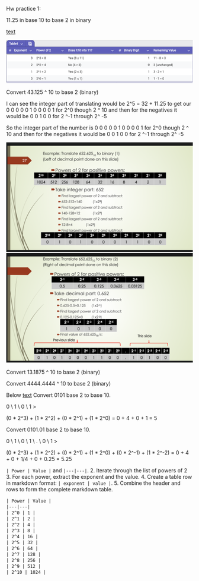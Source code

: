 Hw practice 1: 

11.25 in base 10 to base 2 in binary

[text](<../../review_docs/Below is a step‐by‐step walkthrough of h.ini>)

<!-- [MermaidChart: c61e8022-b411-4a35-aa18-e706e1c013db] -->

<!-- [MermaidChart: 555e99db-f4a9-40a7-903b-bbbd29cd3f0d] -->


![alt text](<Screenshot 2025-01-26 at 07.22.03.png>)


Convert 43.125 ^ 10 to base 2 (binary)

I can see the integer part of translating would be 2^5 = 32 + 11.25 to get our 0 0 0 0 0 1 0 0 0 0 1 for 2^0 though 2 ^ 10 and then for the negatives it would be 0 0 1 0 0 for 2 ^-1 through 2^ -5

So the integer part of the number is 0 0 0 0 0 1 0 0 0 0 1 for 2^0 though 2 ^ 10 and then for the negatives it would be 0 0 1 0 0 for 2 ^-1 through 2^ -5


![alt text](<Screenshot 2025-01-26 at 06.45.27.png>)
![alt text](<Screenshot 2025-01-26 at 06.45.10.png>)


Convert 13.1875 ^ 10 to base 2 (binary)



Convert 4444.4444 ^ 10 to base 2 (binary)

Below [text](../lecture_1/lecture_1_problem_1.md)
Convert 0101 base 2 to base 10. 

0 \ 1 \ 0 \ 1 >

(0 * 2^3) + (1 * 2^2) + (0 * 2^1) + (1 * 2^0) = 0 + 4 + 0 + 1 = 5


Convert 0101.01 base 2 to base 10.

0 \ 1 \ 0 \ 1 \ . \ 0 \ 1 >

(0 * 2^3) + (1 * 2^2) + (0 * 2^1) + (1 * 2^0) + (0 * 2^-1) + (1 * 2^-2) = 0 + 4 + 0 + 1/4 + 0 + 0.25 = 5.25



`| Power | Value |` and `|---|---|`.
2. Iterate through the list of powers of 2
3. For each power, extract the exponent and the value.
4. Create a table row in markdown format: `| exponent | value |`.
5. Combine the header and rows to form the complete markdown table.
``` 
| Power | Value |
|---|---|
| 2^0 | 1 |
| 2^1 | 2 |
| 2^2 | 4 |
| 2^3 | 8 |
| 2^4 | 16 |
| 2^5 | 32 |
| 2^6 | 64 |
| 2^7 | 128 |
| 2^8 | 256 |
| 2^9 | 512 |
| 2^10 | 1024 |
```
